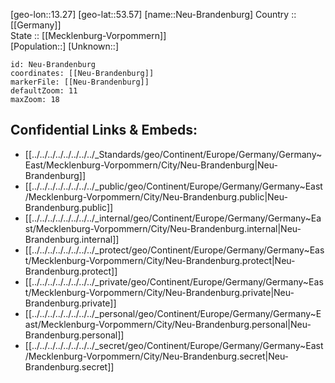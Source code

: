 ﻿---
location: [53.57,13.27] 
mapzoom: [7,12] 
mapmarker: city 
type: City
tags:
- geo/City


SpocWebEntityId: 32789
isDeleted: false
confidential: public

---
[geo-lon::13.27] 
[geo-lat::53.57] 
[name::Neu-Brandenburg] 
Country :: [[Germany]]  
State :: [[Mecklenburg-Vorpommern]]  
[Population::] 
[Unknown::] 


```leaflet
id: Neu-Brandenburg
coordinates: [[Neu-Brandenburg]] 
markerFile: [[Neu-Brandenburg]] 
defaultZoom: 11 
maxZoom: 18
```


## Confidential Links & Embeds: 
- [[../../../../../../../../_Standards/geo/Continent/Europe/Germany/Germany~East/Mecklenburg-Vorpommern/City/Neu-Brandenburg|Neu-Brandenburg]] 
- [[../../../../../../../../_public/geo/Continent/Europe/Germany/Germany~East/Mecklenburg-Vorpommern/City/Neu-Brandenburg.public|Neu-Brandenburg.public]] 
- [[../../../../../../../../_internal/geo/Continent/Europe/Germany/Germany~East/Mecklenburg-Vorpommern/City/Neu-Brandenburg.internal|Neu-Brandenburg.internal]] 
- [[../../../../../../../../_protect/geo/Continent/Europe/Germany/Germany~East/Mecklenburg-Vorpommern/City/Neu-Brandenburg.protect|Neu-Brandenburg.protect]] 
- [[../../../../../../../../_private/geo/Continent/Europe/Germany/Germany~East/Mecklenburg-Vorpommern/City/Neu-Brandenburg.private|Neu-Brandenburg.private]] 
- [[../../../../../../../../_personal/geo/Continent/Europe/Germany/Germany~East/Mecklenburg-Vorpommern/City/Neu-Brandenburg.personal|Neu-Brandenburg.personal]] 
- [[../../../../../../../../_secret/geo/Continent/Europe/Germany/Germany~East/Mecklenburg-Vorpommern/City/Neu-Brandenburg.secret|Neu-Brandenburg.secret]] 
